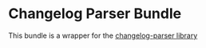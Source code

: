 Changelog Parser Bundle
======================

This bundle is a wrapper for the [changelog-parser library](https://github.com/Kern046/changelog-parser)